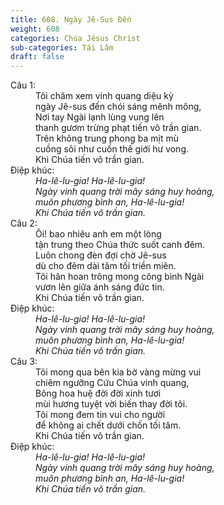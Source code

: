 ```yaml
---
title: 608. Ngày Jê-Sus Đến
weight: 608
categories: Chúa Jêsus Christ
sub-categories: Tái Lâm
draft: false
---
```

<dl><dt>Câu 1:</dt><dd data-verse="1">Tôi chăm xem vinh quang diệu kỳ <br/>ngày Jê-sus đến chói sáng mênh mông, <br/>Nơi tay Ngài lạnh lùng vung lên <br/>thanh gươm trừng phạt tiến vô trần gian. <br/>Trên không trung phong ba mịt mù <br/>cuồng sôi như cuốn thế giới hư vong. <br/>Khi Chúa tiến vô trần gian. </dd><dt>Điệp khúc:</dt><dd data-chorus="1"><em>Ha-lê-lu-gia! Ha-lê-lu-gia! <br/>Ngày vinh quang trời mây sáng huy hoàng, <br/>muôn phương bình an, Ha-lê-lu-gia! <br/>Khi Chúa tiến vô trần gian. </em></dd><dt>Câu 2:</dt><dd data-verse="2">Ôi! bao nhiêu anh em một lòng <br/>tận trung theo Chúa thức suốt canh đêm. <br/>Luôn chong đèn đợi chờ Jê-sus <br/>dù cho đêm dài tăm tối triền miên. <br/>Tôi hân hoan trông mong công bình Ngài <br/>vươn lên giữa ánh sáng đức tin. <br/>Khi Chúa tiến vô trần gian. </dd><dt>Điệp khúc:</dt><dd data-chorus="1"><em>Ha-lê-lu-gia! Ha-lê-lu-gia! <br/>Ngày vinh quang trời mây sáng huy hoàng, <br/>muôn phương bình an, Ha-lê-lu-gia! <br/>Khi Chúa tiến vô trần gian. </em></dd><dt>Câu 3:</dt><dd data-verse="3">Tôi mong qua bên kia bờ vàng mừng vui <br/>chiêm ngưỡng Cứu Chúa vinh quang, <br/>Bông hoa huệ đời đời xinh tươi <br/>mùi hương tuyệt vời biến thay đời tôi. <br/>Tôi mong đem tin vui cho người <br/>để không ai chết dưới chốn tối tăm. <br/>Khi Chúa tiến vô trần gian. </dd><dt>Điệp khúc:</dt><dd data-chorus="1"><em>Ha-lê-lu-gia! Ha-lê-lu-gia! <br/>Ngày vinh quang trời mây sáng huy hoàng, <br/>muôn phương bình an, Ha-lê-lu-gia! <br/>Khi Chúa tiến vô trần gian. </em></dd></dl>